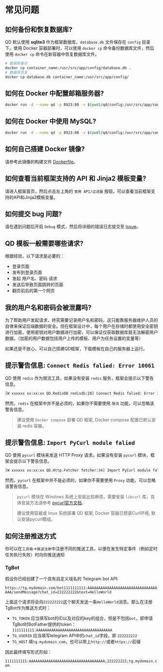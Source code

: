 # 常见问题

## 如何备份和恢复数据库?

QD 默认使用 **sqlite3** 作为框架数据库，`database.db` 文件保存在 `config` 目录下。使用 Docker 容器部署时，可以使用 `docker cp` 命令备份数据库文件，然后使用 `docker cp` 命令在新容器中恢复数据库文件。

``` sh
# 数据库备份
docker cp container_name:/usr/src/app/config/database.db .
# 数据库恢复
docker cp database.db container_name:/usr/src/app/config/
```

## 如何在 Docker 中配置邮箱服务器?

``` sh
docker run -d --name qd -p 8923:80 -v $(pwd)/qd/config:/usr/src/app/config --env MAIL_SMTP=STMP服务器 --env MAIL_PORT=邮箱服务器端口 --env MAIL_USER=用户名 --env MAIL_PASSWORD=密码  --env DOMAIN=域名 a76yyyy/qiandao
```

## 如何在 Docker 中使用 MySQL?

``` sh
docker run -d --name qd -p 8923:80 -v $(pwd)/qd/config:/usr/src/app/config --ENV DB_TYPE=mysql --ENV JAWSDB_MARIA_URL=mysql://用户名:密码@hostname:port/数据库名 a76yyyy/qiandao
```

## 如何自己搭建 Docker 镜像?

请参考此镜像的构建文件 [Dockerfile](https://github.com/qd-today/qd/blob/master/Dockerfile)。

## 如何查看当前框架支持的 API 和 Jinja2 模板变量?

请进入框架首页，然后点击左上角的 `常用 API/过滤器` 按钮，可以查看当前框架支持的API和Jinja2模板变量。

## 如何提交 bug 问题?

请在遇到问题后开启 `Debug` 模式，然后将详细的错误日志提交至 [Issue](https://github.com/qd-today/qd/issues)。

## QD 模板一般需要哪些请求?

根据经验，以下请求是必要的：

- 登录页面
- 发布到登录页面
- 发起 用户名、密码 请求
- 发送后导致页面跳转的页面
- 翻页前后的第一个网页

## 我的用户名和密码会被泄露吗?

为了帮助用户发起请求，终究需要记录用户名和密码。这只能靠服务器维护人员的自律来保证后端数据的安全。但在框架设计中，每个用户在存储时都使用安全密钥进行加密。使用密钥对用户数据进行加密，可以保证仅获取数据库就无法解密用户数据。（加密的用户数据包括用户上传的模板、用户为任务设置的变量等）

如果还是不放心，可以自己搭建QD框架，下载模板在自己的服务器上运行。

## 提示警告信息: `Connect Redis falied: Error 10061`

QD 使用 `redis` 作为限流工具，如果没有安装 `redis` 服务，框架会提示以下警告信息。

``` sh
[W xxxxxx xx:xx:xx QD.RedisDB redisdb:28] Connect Redis falied: Error 10061 connecting to localhost:6379. 由于目标计算机积极拒绝，无法连接。
```

然而，`redis` 在框架中并不是必须的，如果你不需要使用 `限流` 功能，可以忽略该警告信息。

> 建议使用 `Docker compose` 部署 QD 框架, Docker compose 配置已默认安装 redis 容器。

## 提示警告信息: `Import PyCurl module falied`

QD 使用 `pycurl` 模块来发送 HTTP Proxy 请求。如果没有安装 `pycurl` 模块，框架会提示以下警告信息。

``` sh
[W xxxxxx xx:xx:xx QD.Http.Fetcher fetcher:34] Import PyCurl module falied: No module named 'pycurl'
```

然而，`pycurl` 在框架中并不是必须的，如果你不需要使用 `Proxy` 功能，可以忽略该警告信息。

> `pycurl` 模块在 Windows 系统上安装比较麻烦，需要安装 `libcurl` 库，具体安装方法请参考 [pycurl官方文档](http://pycurl.io/docs/latest/install.html)。
>
> 建议使用容器或 linux 系统部署 QD 框架, Docker 容器已预装Curl环境, 默认安装pycurl模组。

## 如何注册推送方式

你可以在`工具箱`->`推送注册`中注册不同的推送工具，以便在发生特定事件（例如定时任务执行失败）时向你推送通知

### TgBot

假设你已经创建了一个具有自定义域名的 Telegram bot API:

`https://tg.mydomain.com/bot1111111111:AAAAAAAAAAAAAAAAAAAAAAAAAAAAAAAAAAA/sendMessage?chat_id=222222222&text=HelloWorld`

上面这个请求将会向`222222222`这个聊天发送一条`HelloWorld`消息。那么在注册TgBot作为推送方式时：

- `TG_TOKEN` 应当填写bot的ID以及对应的key的组合，但是不包括`bot`，即申请TgBot时BotFather提供的token：`1111111111:AAAAAAAAAAAAAAAAAAAAAAAAAAAAAAAAAAA` 
- `TG_USERID` 应当填写telegram API中的`chat_id`字段，即 `222222222`
- `TG_HOST` 填`tg.mydomain.com`，也可以带上`http://`或者`https://`前缀

因此最终填写形式形如：

`1111111111:AAAAAAAAAAAAAAAAAAAAAAAAAAAAAAAAAAA;222222222;tg.mydomain.com`
